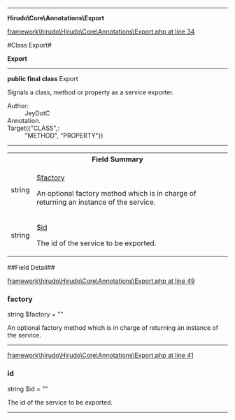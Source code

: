 

- - -

**Hirudo\Core\Annotations\Export**


<a href="https://github.com/JeyDotC/Hirudo/blob/master/framework/hirudo/Hirudo/Core/Annotations/Export.php#L34" target='_blank'>framework\hirudo\Hirudo\Core\Annotations\Export.php at line 34</a>

#Class Export#

**Export**




- - -

<p><strong>public final  class</strong> <span>Export</span></p>

<div class="comment" id="overview_description"><p>Signals a class, method or property as a service exporter.</p></div>

<dl>
<dt>Author:</dt>
<dd>JeyDotC</dd>
<dt>Annotation.</dt>
<dt>Target({"CLASS",:</dt>
<dd>"METHOD", "PROPERTY"})</dd>
</dl>


<hr />



<table id="summary_field">
<tr><th colspan="2">Field Summary</th></tr>
<tr>
<td><span class='k'></span> <span class='nx'>string</span></td>
<td class="description"><p class="name" ><a href="factory"> $factory</a>
                                </p><p class="description">An optional factory method which is in charge of returning
an instance of the service.</p></td>
</tr>
<tr>
<td><span class='k'></span> <span class='nx'>string</span></td>
<td class="description"><p class="name" ><a href="id"> $id</a>
                                </p><p class="description">The id of the service to be exported.</p></td>
</tr>
</table>

##Field Detail##

<a href="https://github.com/JeyDotC/Hirudo/blob/master/framework/hirudo/Hirudo/Core/Annotations/Export.php#L49" target='_blank'>framework\hirudo\Hirudo\Core\Annotations\Export.php at line 49</a>

<h3 id="factory">factory</h3>
<span class='k'></span> <span class='nx'>string</span><span class='no'> $factory</span><span class='o'> = &quot;&quot;</span>

<div class="details">
<p>An optional factory method which is in charge of returning
an instance of the service.</p>
</div>

- - -


<a href="https://github.com/JeyDotC/Hirudo/blob/master/framework/hirudo/Hirudo/Core/Annotations/Export.php#L41" target='_blank'>framework\hirudo\Hirudo\Core\Annotations\Export.php at line 41</a>

<h3 id="id">id</h3>
<span class='k'></span> <span class='nx'>string</span><span class='no'> $id</span><span class='o'> = &quot;&quot;</span>

<div class="details">
<p>The id of the service to be exported.</p>
</div>

- - -

